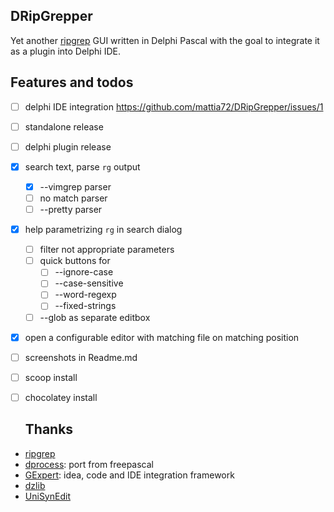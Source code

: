 ## DRipGrepper
Yet another [ripgrep](https://github.com/BurntSushi/ripgrep) GUI written in Delphi Pascal with the goal to integrate it as a plugin into Delphi IDE.

## Features and todos
- [ ] delphi IDE integration https://github.com/mattia72/DRipGrepper/issues/1
- [ ] standalone release
- [ ] delphi plugin release
- [x] search text, parse `rg` output
  - [x] --vimgrep parser
  - [ ] no match parser
  - [ ] --pretty parser
- [x] help parametrizing `rg` in search dialog
  - [ ] filter not appropriate parameters
  - [ ] quick buttons for
    - [ ] --ignore-case
    - [ ] --case-sensitive
    - [ ] --word-regexp
    - [ ] --fixed-strings
  - [ ] --glob as separate editbox
- [x] open a configurable editor with matching file on matching position
- [ ] screenshots in Readme.md
- [ ] scoop install
- [ ] chocolatey install

     
  ## Thanks
-  [ripgrep](https://github.com/BurntSushi/ripgrep)
-  [dprocess](https://stackoverflow.com/a/45029879/2923283): port from freepascal
-  [GExpert](https://www.gexperts.org/download): idea, code and IDE integration framework
-  [dzlib](https://sourceforge.net/p/dzlib/code/HEAD/tree)
-  [UniSynEdit](https://sourceforge.net/projects/synedit)
